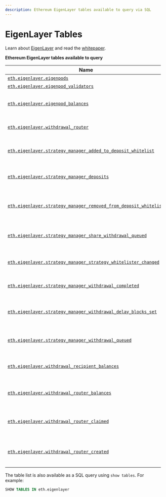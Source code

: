 ```yaml
---
description: Ethereum EigenLayer tables available to query via SQL
---
```


# EigenLayer Tables

Learn about [EigenLayer](https://www.eigenlayer.xyz/) and read the [whitepaper](https://2039955362-files.gitbook.io/\~/files/v0/b/gitbook-x-prod.appspot.com/o/spaces%2FPy2Kmkwju3mPSo9jrKKt%2Fuploads%2F2dCfPgItRfQbX25KriQv%2Fwhitepaper.pdf?alt=media\&token=d4d94480-3f01-4e63-bc92-a0658ea37aab).

**Ethereum EigenLayer tables available to query**

| Name                                                                                                                                       | Description                                                                                                        |
| ------------------------------------------------------------------------------------------------------------------------------------------ | ------------------------------------------------------------------------------------------------------------------ |
| [`eth.eigenlayer.eigenpods`](eth.eigenlayer.eigenpods.md)                                                                                  | All Eigenpods                                                                                                      |
| [`eth.eigenlayer.eigenpod_validators`](eth.eigenlayer.eigenpod\_validators.md)                                                             | All Eigenpod Validators                                                                                            |
| [`eth.eigenlayer.eigenpod_balances`](eth.eigenlayer.eigenpod\_balances.md)                                                                 | Eigenpod ETH wallet changed balances including the delta from last block                                           |
| [`eth.eigenlayer.withdrawal_router`](eth.eigenlayer.withdrawal\_router\_balances.md)                                                       | Withdrawal Router ETH wallet balances including the delta from last block                                          |
| [`eth.eigenlayer.strategy_manager_added_to_deposit_whitelist`](eth.eigenlayer.strategy\_manager\_added\_to\_deposit\_whitelist.md)         | StrategyManager event for when a strategy is added to the approved list of strategies for deposit                  |
| [`eth.eigenlayer.strategy_manager_deposits`](eth.eigenlayer.strategy\_manager\_deposits.md)                                                | StrategyManager event for when a new deposit occurs on behalf of `depositor`                                       |
| [`eth.eigenlayer.strategy_manager_removed_from_deposit_whitelist`](eth.eigenlayer.strategy\_manager\_removed\_from\_deposit\_whitelist.md) | StrategyManager event for when a strategy is removed from the approved list of strategies for deposit              |
| [`eth.eigenlayer.strategy_manager_share_withdrawal_queued`](eth.eigenlayer.strategy\_manager\_share\_withdrawal\_queued.md)                | StrategyManager event for when a new withdrawal occurs on behalf of `depositor`                                    |
| [`eth.eigenlayer.strategy_manager_strategy_whitelister_changed`](eth.eigenlayer.strategy\_manager\_strategy\_whitelister\_changed.md)      | StrategyManager event for when the `strategyWhitelister` is changed                                                |
| [`eth.eigenlayer.strategy_manager_withdrawal_completed`](eth.eigenlayer.strategy\_manager\_withdrawal\_completed.md)                       | StrategyManager event for when a queued withdrawal is completed                                                    |
| [`eth.eigenlayer.strategy_manager_withdrawal_delay_blocks_set`](eth.eigenlayer.strategy\_manager\_withdrawal\_delay\_blocks\_set.md)       | StrategyManager event for when the `withdrawalDelayBlocks` variable is modified from `previousValue` to `newValue` |
| [`eth.eigenlayer.strategy_manager_withdrawal_queued`](eth.eigenlayer.strategy\_manager\_withdrawal\_queued.md)                             | StrategyManager event for when a new withdrawal is queued by `depositor`                                           |
| [`eth.eigenlayer.withdrawal_recipient_balances`](eth.eigenlayer.withdrawal\_recipient\_balances.md)                                        | Current per-block, Ether balance for each recipient of an eigenpod withdrawal                                      |
| [`eth.eigenlayer.withdrawal_router_balances`](eth.eigenlayer.withdrawal\_router\_balances.md)                                              | Currentper-block, Ether balance for the DelayedWithdrawalRouter contract                                           |
| [`eth.eigenlayer.withdrawal_router_claimed`](eth.eigenlayer.withdrawal\_router\_claimed.md)                                                | Decoded `DelayedWithdrawalClaimed` events for the `DelayedWithdrawalRouter` contract                               |
| [`eth.eigenlayer.withdrawal_router_created`](eth.eigenlayer.withdrawal\_router\_created.md)                                                | Decoded `DelayedWithdrawalCreated` events from the `DelayedWithdrawalRouter` contract                              |

The table list is also available as a SQL query using `show tables`. For example:

```sql
SHOW TABLES IN eth.eigenlayer
```
